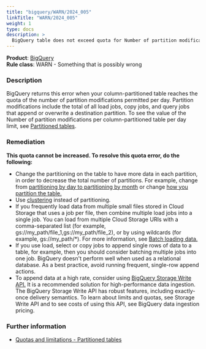 ```yaml
---
title: "bigquery/WARN/2024_005"
linkTitle: "WARN/2024_005"
weight: 1
type: docs
description: >
  BigQuery table does not exceed quota for Number of partition modifications to a column partitioned table
---
```

**Product**: [BigQuery](https://cloud.google.com/bigquery)\
**Rule class**: WARN - Something that is possibly wrong
### Description
BigQuery returns this error when your column-partitioned table reaches the quota
of the number of partition modifications permitted per day. Partition modifications
include the total of all load jobs, copy jobs, and query jobs that append or
overwrite a destination partition.
To see the value of the Number of partition modifications per column-partitioned
table per day limit, see [Partitioned tables](https://cloud.google.com/bigquery/quotas#partitioned_tables).
### Remediation
**This quota cannot be increased. To resolve this quota error, do the following:**
* Change the partitioning on the table to have more data in each partition, in
order to decrease the total number of partitions. For example, change from [partitioning by day to partitioning by month](https://cloud.google.com/bigquery/docs/partitioned-tables#choosing_daily_hourly_monthly_or_yearly_partitioning) or
change [how you partition the table.](https://cloud.google.com/bigquery/docs/partitioned-tables)
* Use [clustering](https://cloud.google.com/bigquery/docs/clustered-tables#when_to_use_clustering) instead of partitioning.
* If you frequently load data from multiple small files stored in Cloud Storage
that uses a job per file, then combine multiple load jobs into a single job. You
can load from multiple Cloud Storage URIs with a comma-separated list
(for example, gs://my_path/file_1,gs://my_path/file_2), or by using wildcards
(for example, gs://my_path/*).
For more information, see [Batch loading data.](https://cloud.google.com/bigquery/docs/batch-loading-data#permissions-load-data-from-cloud-storage)
* If you use load, select or copy jobs to append single rows of data to a table,
for example, then you should consider batching multiple jobs into one job.
BigQuery doesn't perform well when used as a relational database. As a best
practice, avoid running frequent, single-row append actions.
* To append data at a high rate, consider using [BigQuery Storage Write API.](https://cloud.google.com/bigquery/docs/write-api)
It is a recommended solution for high-performance data ingestion. The BigQuery
Storage Write API has robust features, including exactly-once delivery semantics.
To learn about limits and quotas, see Storage Write API and to see costs of using
this API, see BigQuery data ingestion pricing.
### Further information
- [Quotas and limitations - Partitioned tables](https://cloud.google.com/bigquery/quotas#partitioned_tables)
